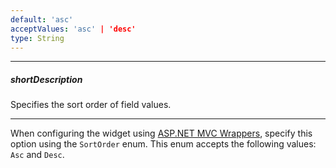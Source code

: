 ```yaml
---
default: 'asc'
acceptValues: 'asc' | 'desc'
type: String
---
```

---
##### shortDescription
Specifies the sort order of field values.

---
When configuring the widget using [ASP.NET MVC Wrappers](/concepts/35%20ASP.NET%20MVC%20Wrappers/20%20Fundamentals '/Documentation/Guide/ASP.NET_MVC_Wrappers/Fundamentals/'), specify this option using the `SortOrder` enum. This enum accepts the following values: `Asc` and `Desc`.